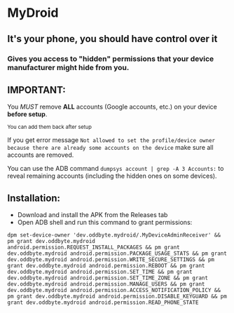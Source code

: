 # MyDroid
## It's your phone, you should have control over it
### Gives you access to "hidden" permissions that your device manufacturer might hide from you.

## IMPORTANT:
You *MUST* remove **ALL** accounts (Google accounts, etc.) on your device **before setup**.

<sup>You can add them back after setup</sup>

If you get error message `Not allowed to set the profile/device owner because there are already some accounts on the device` make sure all accounts are removed.

You can use the ADB command `dumpsys account | grep -A 3 Accounts:` to reveal remaining accounts (including the hidden ones on some devices).

## Installation:
- Download and install the APK from the Releases tab
- Open ADB shell and run this command to grant permissions:
```
dpm set-device-owner 'dev.oddbyte.mydroid/.MyDeviceAdminReceiver' && pm grant dev.oddbyte.mydroid android.permission.REQUEST_INSTALL_PACKAGES && pm grant dev.oddbyte.mydroid android.permission.PACKAGE_USAGE_STATS && pm grant dev.oddbyte.mydroid android.permission.WRITE_SECURE_SETTINGS && pm grant dev.oddbyte.mydroid android.permission.REBOOT && pm grant dev.oddbyte.mydroid android.permission.SET_TIME && pm grant dev.oddbyte.mydroid android.permission.SET_TIME_ZONE && pm grant dev.oddbyte.mydroid android.permission.MANAGE_USERS && pm grant dev.oddbyte.mydroid android.permission.ACCESS_NOTIFICATION_POLICY && pm grant dev.oddbyte.mydroid android.permission.DISABLE_KEYGUARD && pm grant dev.oddbyte.mydroid android.permission.READ_PHONE_STATE
```
